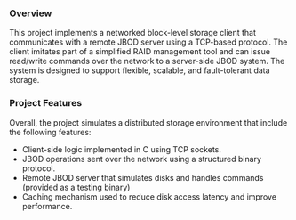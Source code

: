 ### Overview
This project implements a networked block-level storage client that communicates with a remote JBOD server using a TCP-based protocol. 
The client imitates part of a simplified RAID management tool and can issue read/write commands over the network to a server-side JBOD system. The system is designed to
support flexible, scalable, and fault-tolerant data storage.


### Project Features
Overall, the project simulates a distributed storage environment that include the following features:

- Client-side logic implemented in C using TCP sockets.
- JBOD operations sent over the network using a structured binary protocol.
- Remote JBOD server that simulates disks and handles commands (provided as a testing binary)
- Caching mechanism used to reduce disk access latency and improve performance.

